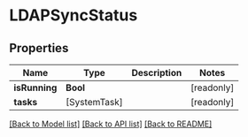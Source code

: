 # LDAPSyncStatus

## Properties
Name | Type | Description | Notes
------------ | ------------- | ------------- | -------------
**isRunning** | **Bool** |  | [readonly] 
**tasks** | [SystemTask] |  | [readonly] 

[[Back to Model list]](../README.md#documentation-for-models) [[Back to API list]](../README.md#documentation-for-api-endpoints) [[Back to README]](../README.md)


